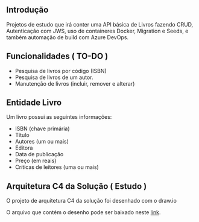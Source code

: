 ## Introdução
Projetos de estudo que irá conter uma API básica de Livros fazendo CRUD, Autenticação com JWS, uso de containeres Docker, Migration e Seeds, e também automação de build com Azure DevOps.

## Funcionalidades ( TO-DO )
 - Pesquisa de livros por código (ISBN)
 - Pesquisa de livros de um autor.
 - Manutenção de livros (incluir, remover e alterar)

## Entidade Livro
Um livro possui as seguintes informações:
 - ISBN (chave primária)
 - Título
 - Autores (um ou mais)
 - Editora
 - Data de publicação
 - Preço (em reais)
 - Críticas de leitores (uma ou mais)

## Arquitetura C4 da Solução ( Estudo )
O projeto de arquitetura C4 da solução foi desenhado com o draw.io

O arquivo que contém o desenho pode ser baixado neste [link](./arquitetura.drawio).
